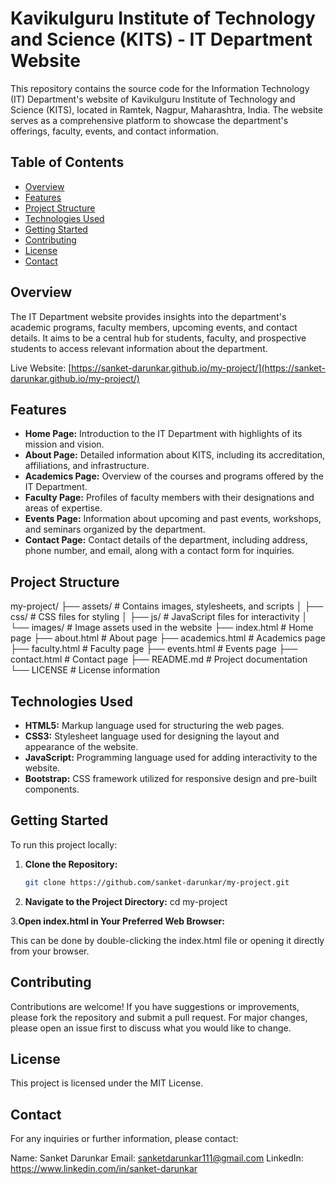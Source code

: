 # Kavikulguru Institute of Technology and Science (KITS) - IT Department Website

This repository contains the source code for the Information Technology (IT) Department's website of Kavikulguru Institute of Technology and Science (KITS), located in Ramtek, Nagpur, Maharashtra, India. The website serves as a comprehensive platform to showcase the department's offerings, faculty, events, and contact information.

## Table of Contents

- [Overview](#overview)
- [Features](#features)
- [Project Structure](#project-structure)
- [Technologies Used](#technologies-used)
- [Getting Started](#getting-started)
- [Contributing](#contributing)
- [License](#license)
- [Contact](#contact)

## Overview

The IT Department website provides insights into the department's academic programs, faculty members, upcoming events, and contact details. It aims to be a central hub for students, faculty, and prospective students to access relevant information about the department.

Live Website: [https://sanket-darunkar.github.io/my-project/](https://sanket-darunkar.github.io/my-project/)

## Features

- **Home Page:** Introduction to the IT Department with highlights of its mission and vision.
- **About Page:** Detailed information about KITS, including its accreditation, affiliations, and infrastructure.
- **Academics Page:** Overview of the courses and programs offered by the IT Department.
- **Faculty Page:** Profiles of faculty members with their designations and areas of expertise.
- **Events Page:** Information about upcoming and past events, workshops, and seminars organized by the department.
- **Contact Page:** Contact details of the department, including address, phone number, and email, along with a contact form for inquiries.

## Project Structure

my-project/ ├── assets/ # Contains images, stylesheets, and scripts │ ├── css/ # CSS files for styling │ ├── js/ # JavaScript files for interactivity │ └── images/ # Image assets used in the website ├── index.html # Home page ├── about.html # About page ├── academics.html # Academics page ├── faculty.html # Faculty page ├── events.html # Events page ├── contact.html # Contact page ├── README.md # Project documentation └── LICENSE # License information


## Technologies Used

- **HTML5:** Markup language used for structuring the web pages.
- **CSS3:** Stylesheet language used for designing the layout and appearance of the website.
- **JavaScript:** Programming language used for adding interactivity to the website.
- **Bootstrap:** CSS framework utilized for responsive design and pre-built components.

## Getting Started

To run this project locally:

1. **Clone the Repository:**
   ```sh
   git clone https://github.com/sanket-darunkar/my-project.git

2. **Navigate to the Project Directory:**
    cd my-project

3.**Open index.html in Your Preferred Web Browser:**

This can be done by double-clicking the index.html file or opening it directly from your browser.

## **Contributing**

Contributions are welcome! If you have suggestions or improvements, please fork the repository and submit a pull request. For major changes, please open an issue first to discuss what you would like to change.

## **License**

This project is licensed under the MIT License.

## **Contact**

For any inquiries or further information, please contact:

Name: Sanket Darunkar
Email: sanketdarunkar111@gmail.com
LinkedIn: https://www.linkedin.com/in/sanket-darunkar

